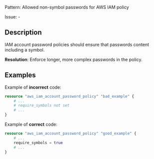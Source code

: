 Pattern: Allowed non-symbol passwords for AWS IAM policy

Issue: -

## Description

IAM account password policies should ensure that passwords content including a symbol.

**Resolution**: Enforce longer, more complex passwords in the policy.

## Examples

Example of **incorrect** code:

```terraform
resource "aws_iam_account_password_policy" "bad_example" {
	# ...
	# require_symbols not set
	# ...
}
```

Example of **correct** code:

```terraform
resource "aws_iam_account_password_policy" "good_example" {
	# ...
	require_symbols = true
	# ...
}
```